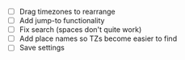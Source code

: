 - [ ] Drag timezones to rearrange
- [ ] Add jump-to functionality
- [ ] Fix search (spaces don't quite work)
- [ ] Add place names so TZs become easier to find
- [ ] Save settings
